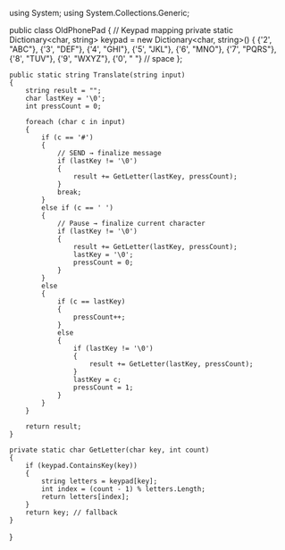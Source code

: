 using System;
using System.Collections.Generic;

public class OldPhonePad
{
    // Keypad mapping
    private static Dictionary<char, string> keypad = new Dictionary<char, string>()
    {
        {'2', "ABC"},
        {'3', "DEF"},
        {'4', "GHI"},
        {'5', "JKL"},
        {'6', "MNO"},
        {'7', "PQRS"},
        {'8', "TUV"},
        {'9', "WXYZ"},
        {'0', " "} // space
    };

    public static string Translate(string input)
    {
        string result = "";
        char lastKey = '\0';
        int pressCount = 0;

        foreach (char c in input)
        {
            if (c == '#')
            {
                // SEND → finalize message
                if (lastKey != '\0')
                {
                    result += GetLetter(lastKey, pressCount);
                }
                break;
            }
            else if (c == ' ')
            {
                // Pause → finalize current character
                if (lastKey != '\0')
                {
                    result += GetLetter(lastKey, pressCount);
                    lastKey = '\0';
                    pressCount = 0;
                }
            }
            else
            {
                if (c == lastKey)
                {
                    pressCount++;
                }
                else
                {
                    if (lastKey != '\0')
                    {
                        result += GetLetter(lastKey, pressCount);
                    }
                    lastKey = c;
                    pressCount = 1;
                }
            }
        }

        return result;
    }

    private static char GetLetter(char key, int count)
    {
        if (keypad.ContainsKey(key))
        {
            string letters = keypad[key];
            int index = (count - 1) % letters.Length;
            return letters[index];
        }
        return key; // fallback
    }
}
